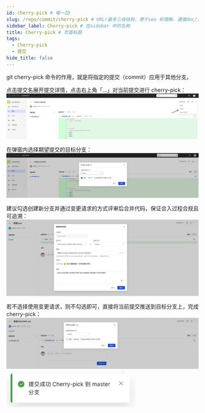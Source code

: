 ```yaml
---
id: cherry-pick # 唯一ID
slug: /repo/commit/cherry-pick # URL(最多三级结构，便于seo 和理解，遵循doc/资源/具体说明项 的原则)
sidebar_label: Cherry-pick # 在sidebar 中的名称
title: Cherry-pick # 页面标题
tags:
  - Cherry-pick
  - 提交
hide_title: false
---
```


git cherry-pick 命令的作用，就是将指定的提交（commit）应用于其他分支。

点击提交名展开提交详情，点击右上角「...」对当前提交进行 cherry-pick：
![](./img/05.jpg)

在弹窗内选择期望提交的目标分支：
![](./img/04.jpg)

建议勾选创建新分支并通过变更请求的方式评审后合并代码，保证合入过程合规且可追溯：
![](./img/06.jpg)

若不选择使用变更请求，则不勾选即可，直接将当前提交推送到目标分支上，完成 cherry-pick：
![](./img/08.jpg)
![](./img/07.jpg)